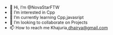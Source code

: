 - 👋 Hi, I’m @NovaStarFTW
- 👀 I’m interested in Cpp
- 🌱 I’m currently learning Cpp,javasript
- 💞️ I’m looking to collaborate on Projects
- 📫 How to reach me Khajuria,dhairya@gmail.com
<!---
NovaStarFTW/NovaStarFTW is a ✨ special ✨ repository because its `README.md` (this file) appears on your GitHub profile.
You can click the Preview link to take a look at your changes.
--->
